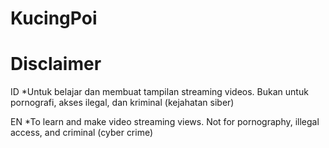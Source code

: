 # KucingPoi

# Disclaimer
ID
*Untuk belajar dan membuat tampilan streaming videos. 
Bukan untuk pornografi, akses ilegal, dan kriminal (kejahatan siber)

EN
*To learn and make video streaming views.
Not for pornography, illegal access, and criminal (cyber crime)
